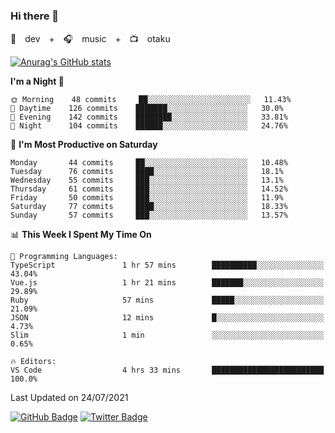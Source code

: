 ### Hi there 👋

🚀　dev　+　🎧　music　+　📺　otaku


[![Anurag's GitHub stats](https://github-readme-stats.vercel.app/api?username=koheitasaka&count_private=true&show_icons=true&theme=monokai)](https://github.com/koheitasaka/github-readme-stats)

<!--START_SECTION:waka-->
**I'm a Night 🦉** 

```text
🌞 Morning    48 commits     ██░░░░░░░░░░░░░░░░░░░░░░░   11.43% 
🌆 Daytime    126 commits    ███████░░░░░░░░░░░░░░░░░░   30.0% 
🌃 Evening    142 commits    ████████░░░░░░░░░░░░░░░░░   33.81% 
🌙 Night      104 commits    ██████░░░░░░░░░░░░░░░░░░░   24.76%

```
📅 **I'm Most Productive on Saturday** 

```text
Monday       44 commits     ██░░░░░░░░░░░░░░░░░░░░░░░   10.48% 
Tuesday      76 commits     ████░░░░░░░░░░░░░░░░░░░░░   18.1% 
Wednesday    55 commits     ███░░░░░░░░░░░░░░░░░░░░░░   13.1% 
Thursday     61 commits     ███░░░░░░░░░░░░░░░░░░░░░░   14.52% 
Friday       50 commits     ███░░░░░░░░░░░░░░░░░░░░░░   11.9% 
Saturday     77 commits     ████░░░░░░░░░░░░░░░░░░░░░   18.33% 
Sunday       57 commits     ███░░░░░░░░░░░░░░░░░░░░░░   13.57%

```


📊 **This Week I Spent My Time On** 

```text
💬 Programming Languages: 
TypeScript               1 hr 57 mins        ██████████░░░░░░░░░░░░░░░   43.04% 
Vue.js                   1 hr 21 mins        ███████░░░░░░░░░░░░░░░░░░   29.89% 
Ruby                     57 mins             █████░░░░░░░░░░░░░░░░░░░░   21.09% 
JSON                     12 mins             █░░░░░░░░░░░░░░░░░░░░░░░░   4.73% 
Slim                     1 min               ░░░░░░░░░░░░░░░░░░░░░░░░░   0.65%

🔥 Editors: 
VS Code                  4 hrs 33 mins       █████████████████████████   100.0%

```


 Last Updated on 24/07/2021
<!--END_SECTION:waka-->

[![GitHub Badge](https://img.shields.io/badge/GitHub-100000?style=for-the-badge&logo=github&logoColor=white)](https://github.com/koheitasaka)
[![Twitter Badge](https://img.shields.io/badge/Twitter-1DA1F2?style=for-the-badge&logo=twitter&logoColor=white)](https://twitter.com/sleep_asleep_)

